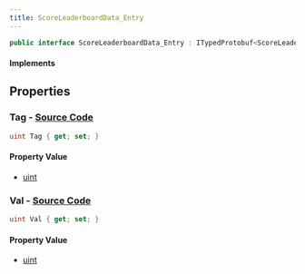 ```yaml
---
title: ScoreLeaderboardData_Entry
---
```


```csharp
public interface ScoreLeaderboardData_Entry : ITypedProtobuf<ScoreLeaderboardData_Entry>, INativeHandle
```

#### Implements

## Properties

### **Tag** - [Source Code](https://github.com/swiftly-solution/swiftlys2/blob/main/managed/src/SwiftlyS2.Generated/Protobufs/Interfaces/ScoreLeaderboardData_Entry.cs#L13)

```csharp
uint Tag { get; set; }
```

#### Property Value

- [uint](https://learn.microsoft.com/dotnet/api/system.uint32)

### **Val** - [Source Code](https://github.com/swiftly-solution/swiftlys2/blob/main/managed/src/SwiftlyS2.Generated/Protobufs/Interfaces/ScoreLeaderboardData_Entry.cs#L16)

```csharp
uint Val { get; set; }
```

#### Property Value

- [uint](https://learn.microsoft.com/dotnet/api/system.uint32)

